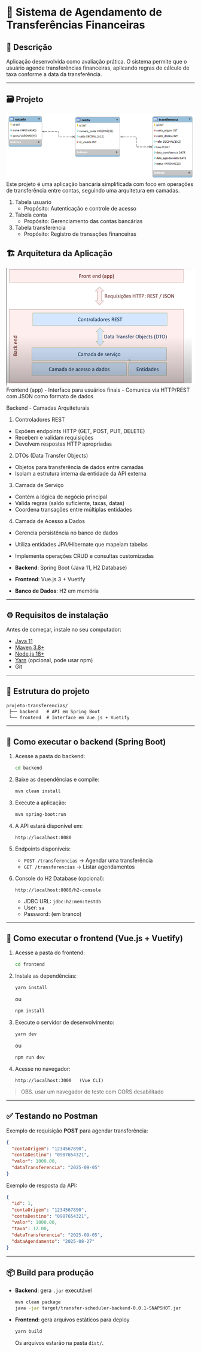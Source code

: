 
# 📌 Sistema de Agendamento de Transferências Financeiras  

## 📝 Descrição
Aplicação desenvolvida como avaliação prática. O sistema permite que o usuário agende transferências financeiras, aplicando regras de cálculo de taxa conforme a data da transferência. 

---
## 🗃️ Projeto
<img alt="banco" src="banco.png" />
Este projeto é uma aplicação bancária simplificada com foco em operações de transferência entre contas, seguindo uma arquitetura em camadas.

1. Tabela usuario
   - Propósito: Autenticação e controle de acesso
2. Tabela conta
   - Propósito: Gerenciamento das contas bancárias
3. Tabela transferencia
   - Propósito: Registro de transações financeiras

## 🏗️ Arquitetura da Aplicação
<img alt="arquitetura" src="arquitetura.png" />
Frontend (app)
- Interface para usuários finais
- Comunica via HTTP/REST com JSON como formato de dados

Backend - Camadas Arquiteturais
1. Controladores REST
- Expõem endpoints HTTP (GET, POST, PUT, DELETE)
- Recebem e validam requisições
- Devolvem respostas HTTP apropriadas

2. DTOs (Data Transfer Objects)
- Objetos para transferência de dados entre camadas
- Isolam a estrutura interna da entidade da API externa

3. Camada de Serviço

- Contém a lógica de negócio principal
- Valida regras (saldo suficiente, taxas, datas)
- Coordena transações entre múltiplas entidades

4. Camada de Acesso a Dados
- Gerencia persistência no banco de dados
- Utiliza entidades JPA/Hibernate que mapeiam tabelas
- Implementa operações CRUD e consultas customizadas


- **Backend**: Spring Boot (Java 11, H2 Database)  
- **Frontend**: Vue.js 3 + Vuetify  
- **Banco de Dados**: H2 em memória  

---

## ⚙️ Requisitos de instalação
Antes de começar, instale no seu computador:

- [Java 11](https://adoptium.net/temurin/releases/)  
- [Maven 3.8+](https://maven.apache.org/download.cgi)  
- [Node.js 18+](https://nodejs.org/en/download/)  
- [Yarn](https://classic.yarnpkg.com/lang/en/docs/install/) (opcional, pode usar npm)  
- Git  

---

## 📂 Estrutura do projeto
```
projeto-transferencias/
 ├── backend   # API em Spring Boot
 └── frontend  # Interface em Vue.js + Vuetify
```

---

## 🚀 Como executar o backend (Spring Boot)
1. Acesse a pasta do backend:  
   ```bash
   cd backend
   ```

2. Baixe as dependências e compile:  
   ```bash
   mvn clean install
   ```

3. Execute a aplicação:  
   ```bash
   mvn spring-boot:run
   ```

4. A API estará disponível em:  
   ```
   http://localhost:8080
   ```

5. Endpoints disponíveis:  
   - `POST /transferencias` → Agendar uma transferência  
   - `GET /transferencias` → Listar agendamentos  

6. Console do H2 Database (opcional):  
   ```
   http://localhost:8080/h2-console
   ```
   - JDBC URL: `jdbc:h2:mem:testdb`  
   - User: `sa`  
   - Password: (em branco)  

---

## 🎨 Como executar o frontend (Vue.js + Vuetify)
1. Acesse a pasta do frontend:  
   ```bash
   cd frontend
   ```

2. Instale as dependências:  
   ```bash
   yarn install
   ```
   ou  
   ```bash
   npm install
   ```

3. Execute o servidor de desenvolvimento:  
   ```bash
   yarn dev
   ```
   ou  
   ```bash
   npm run dev
   ```

4. Acesse no navegador:  
   ```
   http://localhost:3000   (Vue CLI)
   ```
> OBS. usar um navegador de teste com CORS desabilitado
---

## ✅ Testando no Postman
Exemplo de requisição **POST** para agendar transferência:

```json
{
  "contaOrigem": "1234567890",
  "contaDestino": "0987654321",
  "valor": 1000.00,
  "dataTransferencia": "2025-09-05"
}
```

Exemplo de resposta da API:
```json
{
  "id": 1,
  "contaOrigem": "1234567890",
  "contaDestino": "0987654321",
  "valor": 1000.00,
  "taxa": 12.00,
  "dataTransferencia": "2025-09-05",
  "dataAgendamento": "2025-08-27"
}
```

---

## 📦 Build para produção
- **Backend**: gera `.jar` executável  
  ```bash
  mvn clean package
  java -jar target/transfer-scheduler-backend-0.0.1-SNAPSHOT.jar
  ```
- **Frontend**: gera arquivos estáticos para deploy  
  ```bash
  yarn build
  ```
  Os arquivos estarão na pasta `dist/`.
